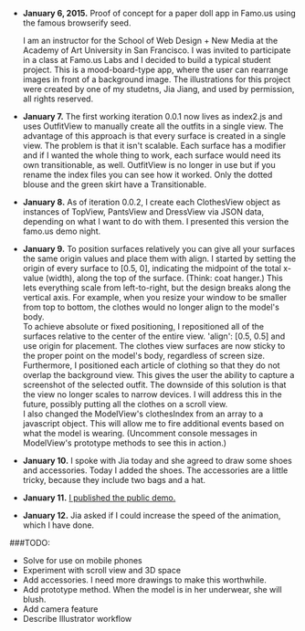 - **January 6, 2015.** Proof of concept for a paper doll app in Famo.us using the famous browserify seed.

   I am an instructor for the School of Web Design + New Media at the Academy of Art University in San Francisco. I was invited to participate in a class at Famo.us Labs and I decided to build a typical student project. This is a mood-board-type app, where the user can rearrange images in front of a background image. The illustrations for this project were created by one of my studetns, Jia Jiang, and used by permission, all rights reserved.

- **January 7.** The first working iteration 0.0.1 now lives as index2.js and uses OutfitView to manually create all the outfits in a single view. The advantage of this approach is that every surface is created in a single view. The problem is that it isn't scalable. Each surface has a modifier and if I wanted the whole thing to work, each surface would need its own transitionable, as well. OutfitView is no longer in use but if you rename the index files you can see how it worked. Only the dotted blouse and the green skirt have a Transitionable.
- **January 8.** As of iteration 0.0.2, I create each ClothesView object as instances of TopView, PantsView and DressView via JSON data, depending on what I want to do with them. I presented this version the famo.us demo night.
- **January 9.** To position surfaces relatively you can give all your surfaces the same origin values and place them with align. I started by setting the origin of every surface to [0.5, 0], indicating the midpoint of the total x-value (width), along the top of the surface. (Think: coat hanger.) This lets everything scale from left-to-right, but the design breaks along the vertical axis. For example, when you resize your window to be smaller from top to bottom, the clothes would no longer align to the model's body.  
   To achieve absolute or fixed positioning, I repositioned all of the surfaces relative to the center of the entire view. 'align': [0.5, 0.5] and use origin for placement. The clothes view surfaces are now sticky to the proper point on the model's body, regardless of screen size. Furthermore, I positioned each article of clothing so that they do not overlap the background view. This gives the user the ability to capture a screenshot of the selected outfit. The downside of this solution is that the view no longer scales to narrow devices. I will address this in the future, possibly putting all the clothes on a scroll view.  
   I also changed the ModelView's clothesIndex from an array to a javascript object. This will allow me to fire additional events based on what the model is wearing. (Uncomment console messages in ModelView's prototype methods to see this in action.)
- **January 10.** I spoke with Jia today and she agreed to draw some shoes and accessories. Today I added the shoes. The accessories are a little tricky, because they include two bags and a hat.
- **January 11.** [I published the public demo.](http://benhulan.github.io/famous_paper_doll/public/)  
- **January 12.** Jia asked if I could increase the speed of the animation, which I have done.

###TODO:
  * Solve for use on mobile phones
  * Experiment with scroll view and 3D space
  * Add accessories. I need more drawings to make this worthwhile.
  * Add prototype method. When the model is in her underwear, she will blush.
  * Add camera feature
  * Describe Illustrator workflow
